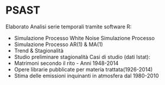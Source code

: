 # PSAST
Elaborato Analisi serie temporali tramite software R:  
- Simulazione Processo White Noise Simulazione Processo
- Simulazione Processo AR(1) & MA(1)	
- Trend & Stagionalità	
- Studio preliminare stagionalità
Casi di studio (dati Istat): 
- Matrimoni secondo il rito - Anni 1948-2014	
- Opere librarie pubblicate per materia trattata(1926-2014)	
- Stima delle emissioni inquinanti in atmosfera dal 1980-2010

